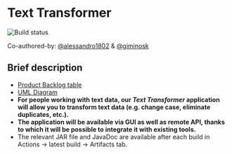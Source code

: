 # Text Transformer
![Build status](https://github.com/allsuitablenamesarealreadytaken/SE-2022-Project/actions/workflows/maven.yml/badge.svg)

Co-authored-by:  [@alessandro1802](https://github.com/alessandro1802) & [@giminosk](https://github.com/Giminosk)

## Brief description
  - [Product Backlog table](https://docs.google.com/spreadsheets/d/1oonk28AkVlMfayjzMqnAe6wwWlUSPeqs/edit?usp=sharing&ouid=111704508616076698676&rtpof=true&sd=true)
  - [UML Diagram](https://drive.google.com/file/d/1q688zw4YsSo5d6bQ-c_FD0PeGcUZWRWZ/view)
  - **For people working with text data, our _Text Transformer_ application will allow you to transform text data (e.g. change case, eliminate duplicates, etc.).**
  - **The application will be available via GUI as well as remote API, thanks to which it will be possible to integrate it with existing tools.**
  - The relevant JAR file and JavaDoc are available after each build in Actions -> latest build -> Artifacts tab.
